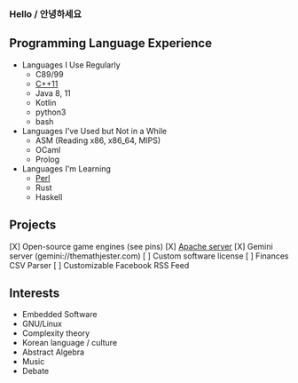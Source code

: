 ### Hello / 안녕하세요

## Programming Language Experience

- Languages I Use Regularly
    - C89/99
    - [C++11](https://github.com/chocorho/cplusplus-demos)
    - Java 8, 11
    - Kotlin
    - python3
    - bash
- Languages I've Used but Not in a While
    - ASM (Reading x86, x86_64, MIPS)
    - OCaml
    - Prolog
- Languages I'm Learning
    - [Perl](https://github.com/chocorho/perl-practice)
    - Rust
    - Haskell

## Projects

[X] Open-source game engines (see pins)
[X] <a href="https://www.themathjester.com">Apache server</a>
[X] Gemini server (gemini://themathjester.com)
[ ] Custom software license
[ ] Finances CSV Parser
[ ] Customizable Facebook RSS Feed

## Interests

- Embedded Software
- GNU/Linux
- Complexity theory
- Korean language / culture
- Abstract Algebra
- Music
- Debate

<!--
**chocorho/chocorho** is a ✨ _special_ ✨ repository because its `README.md` (this file) appears on your GitHub profile.

Here are some ideas to get you started:

- 🔭 I’m currently working on ...
- 🌱 I’m currently learning ...
- 👯 I’m looking to collaborate on ...
- 🤔 I’m looking for help with ...
- 💬 Ask me about ...
- 📫 How to reach me: ...
- 😄 Pronouns: ...
- ⚡ Fun fact: ...
-->
